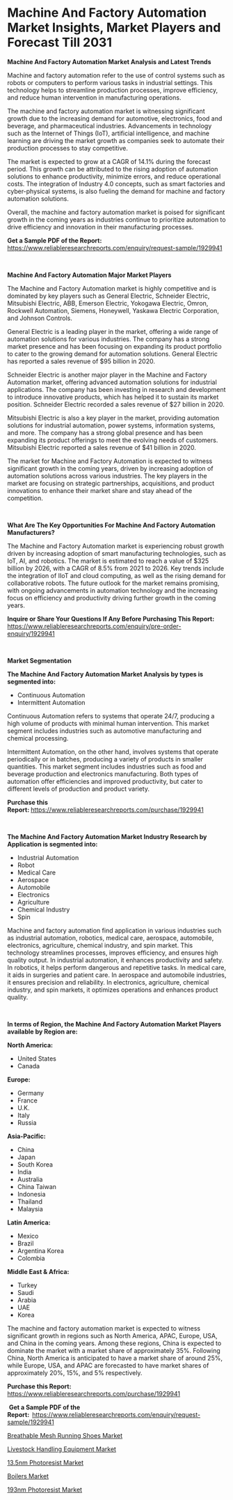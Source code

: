 <p><h1>Machine And Factory Automation Market Insights, Market Players and Forecast Till 2031</h1></p><p><strong>Machine And Factory Automation Market Analysis and Latest Trends</strong></p>
<p><p>Machine and factory automation refer to the use of control systems such as robots or computers to perform various tasks in industrial settings. This technology helps to streamline production processes, improve efficiency, and reduce human intervention in manufacturing operations.</p><p>The machine and factory automation market is witnessing significant growth due to the increasing demand for automotive, electronics, food and beverage, and pharmaceutical industries. Advancements in technology such as the Internet of Things (IoT), artificial intelligence, and machine learning are driving the market growth as companies seek to automate their production processes to stay competitive.</p><p>The market is expected to grow at a CAGR of 14.1% during the forecast period. This growth can be attributed to the rising adoption of automation solutions to enhance productivity, minimize errors, and reduce operational costs. The integration of Industry 4.0 concepts, such as smart factories and cyber-physical systems, is also fueling the demand for machine and factory automation solutions.</p><p>Overall, the machine and factory automation market is poised for significant growth in the coming years as industries continue to prioritize automation to drive efficiency and innovation in their manufacturing processes.</p></p>
<p><strong>Get a Sample PDF of the Report:&nbsp;</strong> <a href="https://www.reliableresearchreports.com/enquiry/request-sample/1929941">https://www.reliableresearchreports.com/enquiry/request-sample/1929941</a></p>
<p>&nbsp;</p>
<p><strong>Machine And Factory Automation Major Market Players</strong></p>
<p><p>The Machine and Factory Automation market is highly competitive and is dominated by key players such as General Electric, Schneider Electric, Mitsubishi Electric, ABB, Emerson Electric, Yokogawa Electric, Omron, Rockwell Automation, Siemens, Honeywell, Yaskawa Electric Corporation, and Johnson Controls.</p><p>General Electric is a leading player in the market, offering a wide range of automation solutions for various industries. The company has a strong market presence and has been focusing on expanding its product portfolio to cater to the growing demand for automation solutions. General Electric has reported a sales revenue of $95 billion in 2020.</p><p>Schneider Electric is another major player in the Machine and Factory Automation market, offering advanced automation solutions for industrial applications. The company has been investing in research and development to introduce innovative products, which has helped it to sustain its market position. Schneider Electric recorded a sales revenue of $27 billion in 2020.</p><p>Mitsubishi Electric is also a key player in the market, providing automation solutions for industrial automation, power systems, information systems, and more. The company has a strong global presence and has been expanding its product offerings to meet the evolving needs of customers. Mitsubishi Electric reported a sales revenue of $41 billion in 2020.</p><p>The market for Machine and Factory Automation is expected to witness significant growth in the coming years, driven by increasing adoption of automation solutions across various industries. The key players in the market are focusing on strategic partnerships, acquisitions, and product innovations to enhance their market share and stay ahead of the competition.</p></p>
<p>&nbsp;</p>
<p><strong>What Are The Key Opportunities For Machine And Factory Automation Manufacturers?</strong></p>
<p><p>The Machine and Factory Automation market is experiencing robust growth driven by increasing adoption of smart manufacturing technologies, such as IoT, AI, and robotics. The market is estimated to reach a value of $325 billion by 2026, with a CAGR of 8.5% from 2021 to 2026. Key trends include the integration of IIoT and cloud computing, as well as the rising demand for collaborative robots. The future outlook for the market remains promising, with ongoing advancements in automation technology and the increasing focus on efficiency and productivity driving further growth in the coming years.</p></p>
<p><strong>Inquire or Share Your Questions If Any Before Purchasing This Report:</strong> <a href="https://www.reliableresearchreports.com/enquiry/pre-order-enquiry/1929941">https://www.reliableresearchreports.com/enquiry/pre-order-enquiry/1929941</a></p>
<p>&nbsp;</p>
<p><strong>Market Segmentation</strong></p>
<p><strong>The Machine And Factory Automation Market Analysis by types is segmented into:</strong></p>
<p><ul><li>Continuous Automation</li><li>Intermittent Automation</li></ul></p>
<p><p>Continuous Automation refers to systems that operate 24/7, producing a high volume of products with minimal human intervention. This market segment includes industries such as automotive manufacturing and chemical processing. </p><p>Intermittent Automation, on the other hand, involves systems that operate periodically or in batches, producing a variety of products in smaller quantities. This market segment includes industries such as food and beverage production and electronics manufacturing. Both types of automation offer efficiencies and improved productivity, but cater to different levels of production and product variety.</p></p>
<p><strong>Purchase this Report:&nbsp;</strong><a href="https://www.reliableresearchreports.com/purchase/1929941">https://www.reliableresearchreports.com/purchase/1929941</a></p>
<p>&nbsp;</p>
<p><strong>The Machine And Factory Automation Market Industry Research by Application is segmented into:</strong></p>
<p><ul><li>Industrial Automation</li><li>Robot</li><li>Medical Care</li><li>Aerospace</li><li>Automobile</li><li>Electronics</li><li>Agriculture</li><li>Chemical Industry</li><li>Spin</li></ul></p>
<p><p>Machine and factory automation find application in various industries such as industrial automation, robotics, medical care, aerospace, automobile, electronics, agriculture, chemical industry, and spin market. This technology streamlines processes, improves efficiency, and ensures high quality output. In industrial automation, it enhances productivity and safety. In robotics, it helps perform dangerous and repetitive tasks. In medical care, it aids in surgeries and patient care. In aerospace and automobile industries, it ensures precision and reliability. In electronics, agriculture, chemical industry, and spin markets, it optimizes operations and enhances product quality.</p></p>
<p>&nbsp;</p>
<p><strong>In terms of Region, the Machine And Factory Automation Market Players available by Region are:</strong></p>
<p>
    <p> <strong> North America: </strong>
        <ul>
            <li>United States</li>
            <li>Canada</li>
        </ul>
        </p> 
    <p> <strong> Europe: </strong>
        <ul>
            <li>Germany</li>
            <li>France</li>
            <li>U.K.</li>
            <li>Italy</li>
            <li>Russia</li>
        </ul>
        </p> 
    <p> <strong> Asia-Pacific: </strong>
        <ul>
            <li>China</li>
            <li>Japan</li>
            <li>South Korea</li>
            <li>India</li>
            <li>Australia</li>
            <li>China Taiwan</li>
            <li>Indonesia</li>
            <li>Thailand</li>
            <li>Malaysia</li>
        </ul>
        </p> 
    <p> <strong> Latin America: </strong>
        <ul>
            <li>Mexico</li>
            <li>Brazil</li>
            <li>Argentina Korea</li>
            <li>Colombia</li>
        </ul>
        </p> 
    <p> <strong> Middle East & Africa: </strong>
        <ul>
            <li>Turkey</li>
            <li>Saudi</li>
            <li>Arabia</li>
            <li>UAE</li>
            <li>Korea</li>
        </ul>
    </p>
    </p>
<p><p>The machine and factory automation market is expected to witness significant growth in regions such as North America, APAC, Europe, USA, and China in the coming years. Among these regions, China is expected to dominate the market with a market share of approximately 35%. Following China, North America is anticipated to have a market share of around 25%, while Europe, USA, and APAC are forecasted to have market shares of approximately 20%, 15%, and 5% respectively.</p></p>
<p><strong>Purchase this Report: </strong><a href="https://www.reliableresearchreports.com/purchase/1929941">https://www.reliableresearchreports.com/purchase/1929941</a></p>
<p>&nbsp;<strong>Get a Sample PDF of the Report:&nbsp;&nbsp;</strong><a href="https://www.reliableresearchreports.com/enquiry/request-sample/1929941">https://www.reliableresearchreports.com/enquiry/request-sample/1929941</a></p>
<p><strong></strong></p>
<p><p><a href="https://view.publitas.com/reportprime-1/breathable-mesh-running-shoes-market-size-growth-outlook-from-2024-to-2031-projecting-at-markets-trends-analysis-by-application-regional-outlook-and-revenue/">Breathable Mesh Running Shoes Market</a></p><p><a href="https://issuu.com/reportprime-2/docs/livestock-handling-equipment-market-size-2030.pptx">Livestock Handling Equipment Market</a></p><p><a href="https://acidic-farm-354.notion.site/13-5nm-Photoresist-Market-Provides-Detailed-Segmentation-of-this-Market-based-on-Type-Application--a72494aeba274c6394f73054f89ac940">13.5nm Photoresist Market</a></p><p><a href="https://github.com/changoleonlaverguenzanoexiste/Market-Research-Report-List-2/blob/main/boilers-market.md">Boilers Market</a></p><p><a href="https://glittery-fuchsia-86a.notion.site/193nm-Photoresist-Market-Dynamics-2024-2031-Also-about-Its-Market-Trends-Projections-and-Opportun-4bd9fc86087c41eda71b6845fe2cda3f">193nm Photoresist Market</a></p></p>